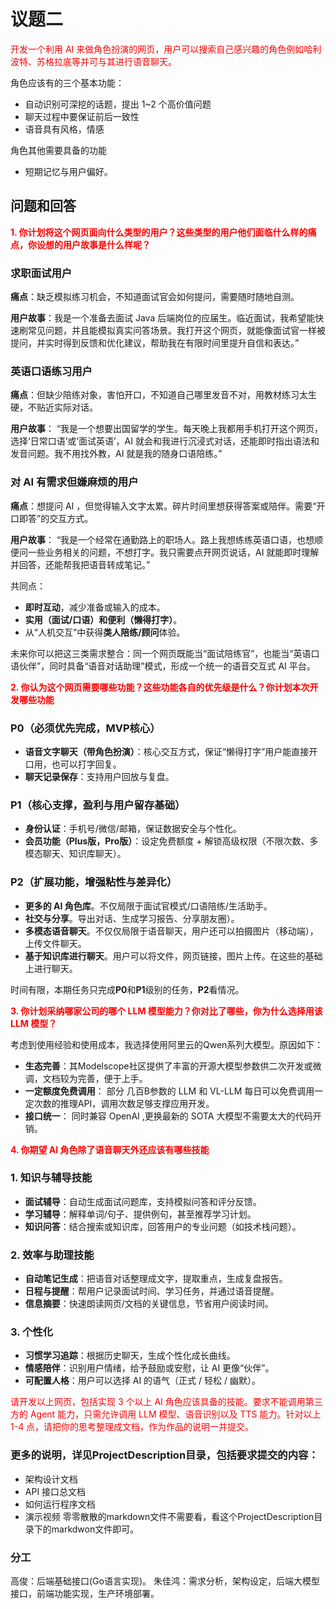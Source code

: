 # 议题二
<font color="red">开发一个利用 AI 来做角色扮演的网页，用户可以搜索自己感兴趣的角色例如哈利波特、苏格拉底等并可与其进行语音聊天。</font>

角色应该有的三个基本功能：
- 自动识别可深挖的话题，提出 1~2 个高价值问题
- 聊天过程中要保证前后一致性
- 语音具有风格，情感

角色其他需要具备的功能
- 短期记忆与用户偏好。
  
## 问题和回答
**<font color="red">1. 你计划将这个网页面向什么类型的用户？这些类型的用户他们面临什么样的痛点，你设想的用户故事是什么样呢？</font>**

### 求职面试用户

**痛点**：缺乏模拟练习机会，不知道面试官会如何提问，需要随时随地自测。

**用户故事**：我是一个准备去面试 Java 后端岗位的应届生。临近面试，我希望能快速刷常见问题，并且能模拟真实问答场景。我打开这个网页，就能像面试官一样被提问，并实时得到反馈和优化建议，帮助我在有限时间里提升自信和表达。”

### 英语口语练习用户

**痛点**：但缺少陪练对象，害怕开口，不知道自己哪里发音不对，用教材练习太生硬，不贴近实际对话。

**用户故事**：
“我是一个想要出国留学的学生。每天晚上我都用手机打开这个网页，选择‘日常口语’或‘面试英语’，AI 就会和我进行沉浸式对话，还能即时指出语法和发音问题。我不用找外教，AI 就是我的随身口语陪练。”

### 对 AI 有需求但嫌麻烦的用户

**痛点**：想提问 AI ，但觉得输入文字太累。碎片时间里想获得答案或陪伴。需要“开口即答”的交互方式。

**用户故事**：
“我是一个经常在通勤路上的职场人。路上我想练练英语口语，也想顺便问一些业务相关的问题，不想打字。我只需要点开网页说话，AI 就能即时理解并回答，还能帮我把语音转成笔记。”


共同点：

* **即时互动**，减少准备或输入的成本。
* **实用（面试/口语）**和**便利（懒得打字）**。
* 从“人机交互”中获得**类人陪练/顾问**体验。

未来你可以把这三类需求整合：同一个网页既能当“面试陪练官”，也能当“英语口语伙伴”，同时具备“语音对话助理”模式，形成一个统一的语音交互式 AI 平台。

**<font color="red">2. 你认为这个网页需要哪些功能？这些功能各自的优先级是什么？你计划本次开发哪些功能</font>**

### **P0（必须优先完成，MVP核心）**

* **语音文字聊天（带角色扮演）**：核心交互方式，保证“懒得打字”用户能直接开口用，也可以打字回复。
* **聊天记录保存**：支持用户回放与复盘。

### **P1（核心支撑，盈利与用户留存基础）**

* **身份认证**：手机号/微信/邮箱，保证数据安全与个性化。
* **会员功能（Plus版，Pro版）**：设定免费额度 + 解锁高级权限（不限次数、多模态聊天、知识库聊天）。

### **P2（扩展功能，增强粘性与差异化）**

* **更多的 AI 角色库**。不仅局限于面试官模式/口语陪练/生活助手。
* **社交与分享**。导出对话、生成学习报告、分享朋友圈）。
* **多模态语音聊天**。不仅仅局限于语音聊天，用户还可以拍摄图片（移动端），上传文件聊天。
* **基于知识库进行聊天**。用户可以将文件，网页链接，图片上传。在这些的基础上进行聊天。

时间有限，本期任务只完成**P0**和**P1**级别的任务，**P2**看情况。

**<font color="red">3. 你计划采纳哪家公司的哪个 LLM 模型能力？你对比了哪些，你为什么选择用该 LLM 模型？</font>**

考虑到使用经验和使用成本，我选择使用阿里云的Qwen系列大模型。原因如下：
- **生态完善**：其Modelscope社区提供了丰富的开源大模型参数供二次开发或微调，文档较为完善，便于上手。
- **一定额度免费调用**： 部分 几百B参数的 LLM 和 VL-LLM 每日可以免费调用一定次数的推理API，调用次数足够支撑应用开发。
- **接口统一**： 同时兼容 OpenAI ,更换最新的 SOTA 大模型不需要太大的代码开销。

**<font color="red">4. 你期望 AI 角色除了语音聊天外还应该有哪些技能</font>**

### 1. **知识与辅导技能**

* **面试辅导**：自动生成面试问题库，支持模拟问答和评分反馈。
* **学习辅导**：解释单词/句子、提供例句，甚至推荐学习计划。
* **知识问答**：结合搜索或知识库，回答用户的专业问题（如技术栈问题）。

### 2. **效率与助理技能**

* **自动笔记生成**：把语音对话整理成文字，提取重点，生成复盘报告。
* **日程与提醒**：帮用户记录面试时间、学习任务，并通过语音提醒。
* **信息摘要**：快速朗读网页/文档的关键信息，节省用户阅读时间。

### 3. **个性化**

* **习惯学习追踪**：根据历史聊天，生成个性化成长曲线。
* **情感陪伴**：识别用户情绪，给予鼓励或安慰，让 AI 更像“伙伴”。
* **可配置人格**：用户可以选择 AI 的语气（正式 / 轻松 / 幽默）。

<font color="red">请开发以上网页，包括实现 3 个以上 AI 角色应该具备的技能。要求不能调用第三方的 Agent 能力，只需允许调用 LLM 模型、语音识别以及 TTS 能力。针对以上 1-4 点，请把你的思考整理成文档，作为作品的说明一并提交。</font>

### 更多的说明，详见ProjectDescription目录，包括要求提交的内容：
- 架构设计文档
- API 接口总文档
- 如何运行程序文档
- 演示视频
零零散散的markdown文件不需要看，看这个ProjectDescription目录下的markdwon文件即可。


### 分工
高俊：后端基础接口(Go语言实现)。
朱佳鸿：需求分析，架构设定，后端大模型接口，前端功能实现，生产环境部署。